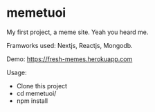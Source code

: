 # memetuoi
My first project, a meme site. Yeah you heard me.

Framworks used: Nextjs, Reactjs, Mongodb.

Demo: https://fresh-memes.herokuapp.com

Usage:

- Clone this project
- cd memetuoi/
- npm install
